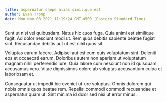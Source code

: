 ```yaml
---
title: aspernatur saepe alias similique est
author: Evan Tromp
date: Mon Nov 08 2021 11:19:24 GMT-0500 (Eastern Standard Time)
---
```

Sunt ut nisi vel quibusdam. Natus hic quos fuga. Quia animi est similique fugit. Ad dolor nesciunt modi ut. Rem quos debitis sapiente beatae fugiat sint. Recusandae debitis aut ut est nihil quos sit.

 Voluptas earum facere. Adipisci aut est eum quis voluptatum sint. Deleniti eos et occaecati earum. Doloribus autem non aperiam ut voluptatum magnam nihil perferendis iure. Quia labore cum nesciunt non id quisquam accusamus vero. Vitae dignissimos dolore ab voluptas accusantium culpa et laboriosam et.

 Consequatur ut impedit hic eveniet ut iure voluptas. Omnis dolorem qui nobis omnis quos beatae rem. Repellat commodi commodi recusandae et aspernatur quam ut. Sint minima id dolor sed nisi ut error minus.